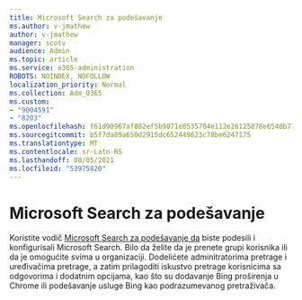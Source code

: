 ```yaml
---
title: Microsoft Search za podešavanje
ms.author: v-jmathew
author: v-jmathew
manager: scotv
audience: Admin
ms.topic: article
ms.service: o365-administration
ROBOTS: NOINDEX, NOFOLLOW
localization_priority: Normal
ms.collection: Adm_O365
ms.custom:
- "9004591"
- "8203"
ms.openlocfilehash: f61d90967af882ef5b9871e8535704e112e26125878e6540b772f2ae54e83d37
ms.sourcegitcommit: b5f7da89a650d2915dc652449623c78be6247175
ms.translationtype: MT
ms.contentlocale: sr-Latn-RS
ms.lasthandoff: 08/05/2021
ms.locfileid: "53975820"
---
```

# <a name="microsoft-search-setup-guide"></a>Microsoft Search za podešavanje

Koristite vodič [Microsoft Search za podešavanje da](https://go.microsoft.com/fwlink/?linkid=2153798) biste podesili i konfigurisali Microsoft Search. Bilo da želite da je prenete grupi korisnika ili da je omogućite svima u organizaciji. Dodelićete adminitratorima pretrage i uređivačima pretrage, a zatim prilagoditi iskustvo pretrage korisnicima sa odgovorima i dodatnim opcijama, kao što su dodavanje Bing proširenja u Chrome ili podešavanje usluge Bing kao podrazumevanog pretraživača.
